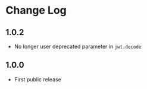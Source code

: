 # Change Log

## 1.0.2
* No longer user deprecated parameter in ``jwt.decode``

## 1.0.0
* First public release
